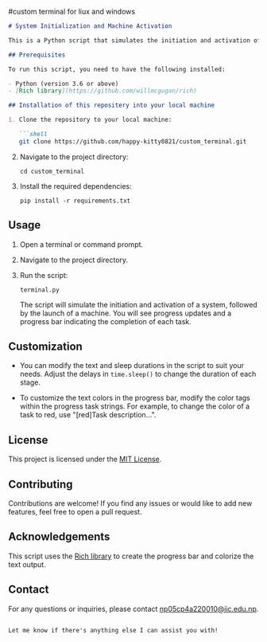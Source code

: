 #custom terminal for liux and windows
```markdown
# System Initialization and Machine Activation

This is a Python script that simulates the initiation and activation of a system, followed by the launch of a machine. It provides a visual representation of the progress using a progress bar.

## Prerequisites

To run this script, you need to have the following installed:

- Python (version 3.6 or above)
- [Rich library](https://github.com/willmcgugan/rich)

## Installation of this repositery into your local machine

1. Clone the repository to your local machine:

   ```shell
   git clone https://github.com/happy-kitty0821/custom_terminal.git
   ```

2. Navigate to the project directory:

   ```shell
   cd custom_terminal
   ```

3. Install the required dependencies:

   ```shell
   pip install -r requirements.txt
   ```

## Usage

1. Open a terminal or command prompt.

2. Navigate to the project directory.

3. Run the script:

   ```shell
   terminal.py
   ```

   The script will simulate the initiation and activation of a system, followed by the launch of a machine. You will see progress updates and a progress bar indicating the completion of each task.

## Customization

- You can modify the text and sleep durations in the script to suit your needs. Adjust the delays in `time.sleep()` to change the duration of each stage.

- To customize the text colors in the progress bar, modify the color tags within the progress task strings. For example, to change the color of a task to red, use "[red]Task description...".

## License

This project is licensed under the [MIT License](LICENSE).

## Contributing

Contributions are welcome! If you find any issues or would like to add new features, feel free to open a pull request.

## Acknowledgements

This script uses the [Rich library](https://github.com/willmcgugan/rich) to create the progress bar and colorize the text output.

## Contact

For any questions or inquiries, please contact np05cp4a220010@iic.edu.np.
```

Let me know if there's anything else I can assist you with!
